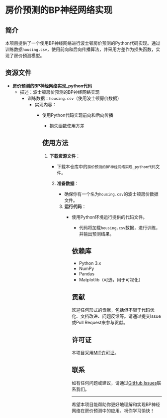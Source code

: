 # 房价预测的BP神经网络实现

## 简介
本项目提供了一个使用BP神经网络进行波士顿房价预测的Python代码实现。通过训练数据`housing.csv`，使用前向和后向传播算法，并采用方差作为损失函数，实现了房价预测模型。

## 资源文件
- **房价预测的BP神经网络实现_python代码**
  - 描述：波士顿房价预测的BP神经网络实现
    - 训练数据：`housing.csv`（使用波士顿房价数据）
      - 实现内容：
          - 使用Python代码实现前向和后向传播
              - 损失函数使用方差

              ## 使用方法
              1. **下载资源文件**：
                 - 下载本仓库中的`房价预测的BP神经网络实现_python代码`文件。

                 2. **准备数据**：
                    - 确保你有一个名为`housing.csv`的波士顿房价数据文件。

                    3. **运行代码**：
                       - 使用Python环境运行提供的代码文件。
                          - 代码将加载`housing.csv`数据，进行训练，并输出预测结果。

                          ## 依赖库
                          - Python 3.x
                          - NumPy
                          - Pandas
                          - Matplotlib（可选，用于可视化）

                          ## 贡献
                          欢迎任何形式的贡献，包括但不限于代码优化、文档改进、问题反馈等。请通过提交Issue或Pull Request来参与贡献。

                          ## 许可证
                          本项目采用[MIT许可证](LICENSE)。

                          ## 联系
                          如有任何问题或建议，请通过[GitHub Issues](https://github.com/your-repo/issues)联系我们。

                          ---

                          希望本项目能帮助你更好地理解和实现BP神经网络在房价预测中的应用。祝你学习愉快！
